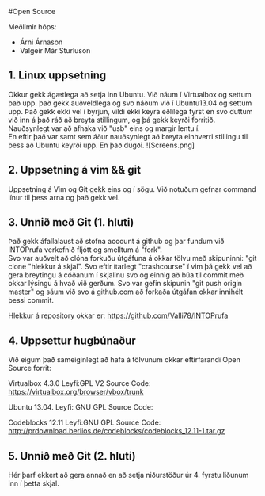 #Open Source

Meðlimir hóps:
+ Árni Árnason
+ Valgeir Már Sturluson

## 1. Linux uppsetning
Okkur gekk ágætlega að setja inn Ubuntu.  Við náum í Virtualbox og settum það
upp. það gekk auðveldlega og svo náðum við í Ubuntu13.04 og settum upp.
Það gekk ekki vel í byrjun, vildi ekki keyra eðlilega fyrst en svo duttum við inn á það ráð að breyta stillingum, og þá gekk keyrði forritið.  
Nauðsynlegt var að afhaka við "usb" eins og margir lentu í.  
En eftir það var samt sem áður nauðsynlegt að breyta einhverri stillingu til 
þess að Ubuntu keyrði upp. En það dugði.
![Screens.png]

## 2. Uppsetning á vim && git
Uppsetning á Vim og Git gekk eins og í sögu. Við notuðum gefnar command línur til þess arna og það gekk vel.

## 3. Unnið með Git (1. hluti)
Það gekk áfallalaust að stofna account á github og þar fundum við INTOPrufa verkefnið fljótt og smelltum á "fork".  
Svo var auðvelt að clóna forkuðu útgáfuna á okkar tölvu með skipuninni: "git clone "hlekkur á skjal".
Svo eftir ítarlegt "crashcourse" í vim þá gekk vel að gera breytingu á cóðanum í skjalinu svo og einnig að búa til commit með okkar lýsingu á hvað við gerðum.
	Svo var gefin skipunin "git push origin master" og sáum við svo á github.com að forkaða útgáfan okkar innihélt þessi commit.
 
Hlekkur á repository okkar er: https://github.com/Valli78/INTOPrufa

## 4. Uppsettur hugbúnaður
Við eigum það sameiginlegt að hafa á tölvunum okkar eftirfarandi 
Open Source forrit:

Virtualbox 4.3.0 
Leyfi:GPL V2
Source Code: 
https://virtualbox.org/browser/vbox/trunk

Ubuntu 13.04.
Leyfi: GNU GPL
Source Code:

Codeblocks 12.11
Leyfi:GNU GPL
Source Code: 
http://prdownload.berlios.de/codeblocks/codeblocks_12.11-1.tar.gz

## 5. Unnið með Git (2. hluti)

Hér þarf ekkert að gera annað en að setja niðurstöður úr 4. fyrstu liðunum inn í þetta skjal.
